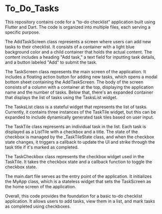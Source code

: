 # To_Do_Tasks 
This repository contains code for a "to-do checklist" application built using Flutter and Dart. The code is organized into multiple files, each serving a specific purpose.

The AddTaskScreen class represents a screen where users can add new tasks to their checklist. It consists of a container with a light blue background color and a child container that holds the actual content. The content includes a heading "Add task," a text field for inputting task details, and a button labeled "Add" to submit the task.

The TaskScreen class represents the main screen of the application. It includes a floating action button for adding new tasks, which opens a modal bottom sheet containing the AddTaskScreen. The body of the screen consists of a column with a container at the top, displaying the application name and the number of tasks. Below that, there's an expanded container that displays the list of tasks using the TasksList widget.

The TasksList class is a stateful widget that represents the list of tasks. Currently, it contains three instances of the TaskTile widget, but this can be expanded to include dynamically generated task tiles based on user input.

The TaskTile class represents an individual task in the list. Each task is displayed as a ListTile with a checkbox and a title. The state of the checkbox is managed by the _TaskTileState class, and when the checkbox state changes, it triggers a callback to update the UI and strike through the task title if it's marked as completed.

The TaskCheckbox class represents the checkbox widget used in the TaskTile. It takes the checkbox state and a callback function to toggle the checkbox state.

The main.dart file serves as the entry point of the application. It initializes the MyApp class, which is a stateless widget that sets the TaskScreen as the home screen of the application.

Overall, this code provides the foundation for a basic to-do checklist application. It allows users to add tasks, view them in a list, and mark tasks as completed using checkboxes.
